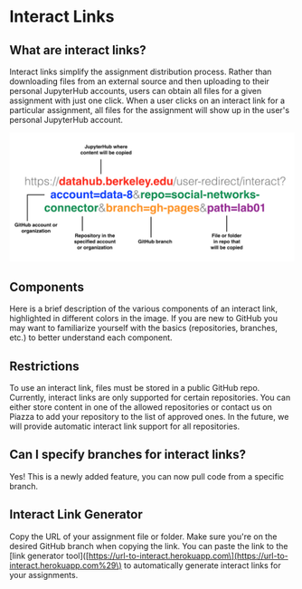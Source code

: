 # Interact Links

## What are interact links?

Interact links simplify the assignment distribution process. Rather than downloading files from an external source and then uploading to their personal JupyterHub accounts, users can obtain all files for a given assignment with just one click. When a user clicks on an interact link for a particular assignment, all files for the assignment will show up in the user's personal JupyterHub account. 



![](/assets/interact-link.png)

## Components

Here is a brief description of the various components of an interact link, highlighted in different colors in the image. If you are new to GitHub you may want to familiarize yourself with the basics \(repositories, branches, etc.\) to better understand each component.

## Restrictions

To use an interact link, files must be stored in a public GitHub repo. Currently, interact links are only supported for certain repositories. You can either store content in one of the allowed repositories or contact us on Piazza to add your repository to the list of approved ones. In the future, we will provide automatic interact link support for all repositories.



## Can I specify branches for interact links?

Yes! This is a newly added feature, you can now pull code from a specific branch.

## Interact Link Generator

Copy the URL of your assignment file or folder. Make sure you're on the desired GitHub branch when copying the link. You can paste the link to the \[link generator tool\]\([https://url-to-interact.herokuapp.com\](https://url-to-interact.herokuapp.com%29\) to automatically generate interact links for your assignments.

